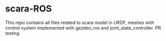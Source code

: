 # scara-ROS
This repo contains all files related to scara model in URDF, meshes with control system implemented with gazebo_ros and joint_state_controller.
PR testing
